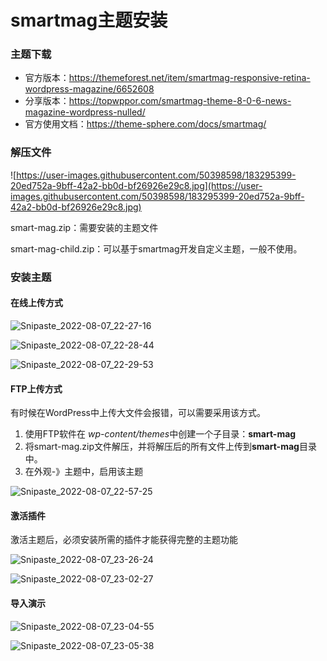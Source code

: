 # smartmag主题安装

### 主题下载

* 官方版本：https://themeforest.net/item/smartmag-responsive-retina-wordpress-magazine/6652608
* 分享版本：https://topwppor.com/smartmag-theme-8-0-6-news-magazine-wordpress-nulled/
* 官方使用文档：https://theme-sphere.com/docs/smartmag/

### 解压文件

![https://user-images.githubusercontent.com/50398598/183295399-20ed752a-9bff-42a2-bb0d-bf26926e29c8.jpg](https://user-images.githubusercontent.com/50398598/183295399-20ed752a-9bff-42a2-bb0d-bf26926e29c8.jpg)

smart-mag.zip：需要安装的主题文件

smart-mag-child.zip：可以基于smartmag开发自定义主题，一般不使用。

### 安装主题

#### 在线上传方式

![Snipaste_2022-08-07_22-27-16](https://user-images.githubusercontent.com/50398598/183295623-173d014f-3e79-4c9f-ada5-b47ff6094945.jpg)

![Snipaste_2022-08-07_22-28-44](https://user-images.githubusercontent.com/50398598/183295692-3fe32a54-b2d3-4994-a7e5-512f01eb65dc.jpg)

![Snipaste_2022-08-07_22-29-53](https://user-images.githubusercontent.com/50398598/183295773-80362568-ee5e-40ef-a535-84d32ed34b05.jpg)

#### FTP上传方式

有时候在WordPress中上传大文件会报错，可以需要采用该方式。

1. 使用FTP软件在 *wp-content/themes*中创建一个子目录：**smart-mag**
2. 将smart-mag.zip文件解压，并将解压后的所有文件上传到**smart-mag**目录中。
3. 在外观-》主题中，启用该主题

![Snipaste_2022-08-07_22-57-25](https://user-images.githubusercontent.com/50398598/183297178-88d69810-6860-47ee-a56f-a6e88c35532f.jpg)

#### 激活插件

激活主题后，必须安装所需的插件才能获得完整的主题功能

![Snipaste_2022-08-07_23-26-24](https://user-images.githubusercontent.com/50398598/183298429-cbda2885-14ee-4501-8bc6-385d727a6357.jpg)

![Snipaste_2022-08-07_23-02-27](https://user-images.githubusercontent.com/50398598/183298463-db322986-084a-46b0-9cc5-c80b434cce92.jpg)

#### 导入演示

![Snipaste_2022-08-07_23-04-55](https://user-images.githubusercontent.com/50398598/183298512-f92e6eb7-3bc9-4c95-9aec-9e546894df44.jpg)

![Snipaste_2022-08-07_23-05-38](https://user-images.githubusercontent.com/50398598/183298523-9d0246f1-a376-4897-9a2a-7477da6b488c.jpg)
